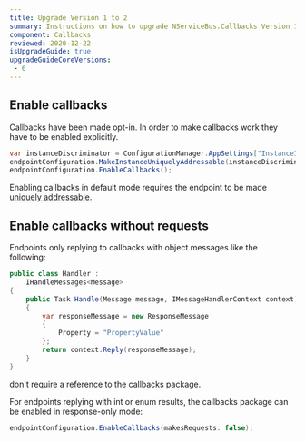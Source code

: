 ```yaml
---
title: Upgrade Version 1 to 2
summary: Instructions on how to upgrade NServiceBus.Callbacks Version 1 to 2.
component: Callbacks
reviewed: 2020-12-22
isUpgradeGuide: true
upgradeGuideCoreVersions:
 - 6
---
```



## Enable callbacks

Callbacks have been made opt-in. In order to make callbacks work they have to be enabled explicitly. 

```csharp
var instanceDiscriminator = ConfigurationManager.AppSettings["InstanceId"];
endpointConfiguration.MakeInstanceUniquelyAddressable(instanceDiscriminator);
endpointConfiguration.EnableCallbacks();
```

Enabling callbacks in default mode requires the endpoint to be made [uniquely addressable](/nservicebus/messaging/callbacks.md#message-routing).

## Enable callbacks without requests

Endpoints only replying to callbacks with object messages like the following:

```csharp
public class Handler :
    IHandleMessages<Message>
{
    public Task Handle(Message message, IMessageHandlerContext context)
    {
        var responseMessage = new ResponseMessage
        {
            Property = "PropertyValue"
        };
        return context.Reply(responseMessage);
    }
}
```

don't require a reference to the callbacks package. 

For endpoints replying with int or enum results, the callbacks package can be enabled in response-only mode:

```csharp
endpointConfiguration.EnableCallbacks(makesRequests: false);
```

